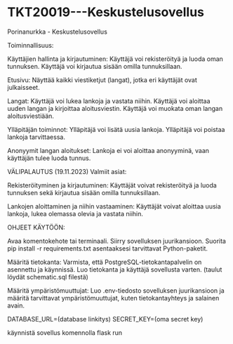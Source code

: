 # TKT20019---Keskustelusovellus

Porinanurkka - Keskustelusovellus

Toiminnallisuus:

Käyttäjien hallinta ja kirjautuminen:
Käyttäjä voi rekisteröityä ja luoda oman tunnuksen.
Käyttäjä voi kirjautua sisään omilla tunnuksillaan.

Etusivu:
Näyttää kaikki viestiketjut (langat), jotka eri käyttäjät ovat julkaisseet.

Langat:
Käyttäjä voi lukea lankoja ja vastata niihin.
Käyttäjä voi aloittaa uuden langan ja kirjoittaa aloitusviestin.
Käyttäjä voi muokata oman langan aloitusviestiään.

Ylläpitäjän toiminnot:
Ylläpitäjä voi lisätä uusia lankoja.
Ylläpitäjä voi poistaa lankoja tarvittaessa.

Anonyymit langan aloitukset:
Lankoja ei voi aloittaa anonyyminä, vaan käyttäjän tulee luoda tunnus.

VÄLIPALAUTUS (19.11.2023) 
Valmiit asiat:

Rekisteröityminen ja kirjautuminen: 
Käyttäjät voivat rekisteröityä ja luoda tunnuksen sekä kirjautua sisään omilla tunnuksillaan.

Lankojen aloittaminen ja niihin vastaaminen:
Käyttäjät voivat aloittaa uusia lankoja, lukea olemassa olevia ja vastata niihin.

OHJEET KÄYTÖÖN:

Avaa komentokehote tai terminaali.
Siirry sovelluksen juurikansioon.
Suorita pip install -r requirements.txt asentaaksesi tarvittavat Python-paketit.

Määritä tietokanta:
Varmista, että PostgreSQL-tietokantapalvelin on asennettu ja käynnissä.
Luo tietokanta ja käyttäjä sovellusta varten. (taulut löydät schematic.sql filestä)

Määritä ympäristömuuttujat:
Luo .env-tiedosto sovelluksen juurikansioon ja määritä tarvittavat ympäristömuuttujat, kuten tietokantayhteys ja salainen avain.

DATABASE_URL=(database linkitys)
SECRET_KEY=(oma secret key)

käynnistä sovellus komennolla flask run







 
